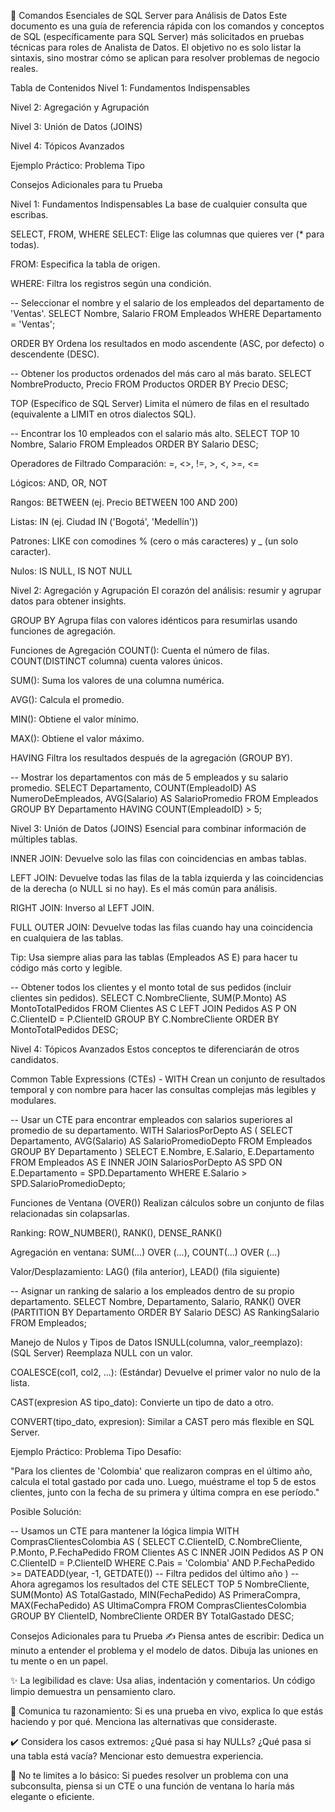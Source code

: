 🚀 Comandos Esenciales de SQL Server para Análisis de Datos
Este documento es una guía de referencia rápida con los comandos y conceptos de SQL (específicamente para SQL Server) más solicitados en pruebas técnicas para roles de Analista de Datos. El objetivo no es solo listar la sintaxis, sino mostrar cómo se aplican para resolver problemas de negocio reales.

Tabla de Contenidos
Nivel 1: Fundamentos Indispensables

Nivel 2: Agregación y Agrupación

Nivel 3: Unión de Datos (JOINS)

Nivel 4: Tópicos Avanzados

Ejemplo Práctico: Problema Tipo

Consejos Adicionales para tu Prueba

Nivel 1: Fundamentos Indispensables
La base de cualquier consulta que escribas.

SELECT, FROM, WHERE
SELECT: Elige las columnas que quieres ver (* para todas).

FROM: Especifica la tabla de origen.

WHERE: Filtra los registros según una condición.

-- Seleccionar el nombre y el salario de los empleados del departamento de 'Ventas'.
SELECT
    Nombre,
    Salario
FROM
    Empleados
WHERE
    Departamento = 'Ventas';

ORDER BY
Ordena los resultados en modo ascendente (ASC, por defecto) o descendente (DESC).

-- Obtener los productos ordenados del más caro al más barato.
SELECT
    NombreProducto,
    Precio
FROM
    Productos
ORDER BY
    Precio DESC;

TOP (Específico de SQL Server)
Limita el número de filas en el resultado (equivalente a LIMIT en otros dialectos SQL).

-- Encontrar los 10 empleados con el salario más alto.
SELECT TOP 10
    Nombre,
    Salario
FROM
    Empleados
ORDER BY
    Salario DESC;

Operadores de Filtrado
Comparación: =, <>, !=, >, <, >=, <=

Lógicos: AND, OR, NOT

Rangos: BETWEEN (ej. Precio BETWEEN 100 AND 200)

Listas: IN (ej. Ciudad IN ('Bogotá', 'Medellín'))

Patrones: LIKE con comodines % (cero o más caracteres) y _ (un solo caracter).

Nulos: IS NULL, IS NOT NULL

Nivel 2: Agregación y Agrupación
El corazón del análisis: resumir y agrupar datos para obtener insights.

GROUP BY
Agrupa filas con valores idénticos para resumirlas usando funciones de agregación.

Funciones de Agregación
COUNT(): Cuenta el número de filas. COUNT(DISTINCT columna) cuenta valores únicos.

SUM(): Suma los valores de una columna numérica.

AVG(): Calcula el promedio.

MIN(): Obtiene el valor mínimo.

MAX(): Obtiene el valor máximo.

HAVING
Filtra los resultados después de la agregación (GROUP BY).

-- Mostrar los departamentos con más de 5 empleados y su salario promedio.
SELECT
    Departamento,
    COUNT(EmpleadoID) AS NumeroDeEmpleados,
    AVG(Salario) AS SalarioPromedio
FROM
    Empleados
GROUP BY
    Departamento
HAVING
    COUNT(EmpleadoID) > 5;

Nivel 3: Unión de Datos (JOINS)
Esencial para combinar información de múltiples tablas.

INNER JOIN: Devuelve solo las filas con coincidencias en ambas tablas.

LEFT JOIN: Devuelve todas las filas de la tabla izquierda y las coincidencias de la derecha (o NULL si no hay). Es el más común para análisis.

RIGHT JOIN: Inverso al LEFT JOIN.

FULL OUTER JOIN: Devuelve todas las filas cuando hay una coincidencia en cualquiera de las tablas.

Tip: Usa siempre alias para las tablas (Empleados AS E) para hacer tu código más corto y legible.

-- Obtener todos los clientes y el monto total de sus pedidos (incluir clientes sin pedidos).
SELECT
    C.NombreCliente,
    SUM(P.Monto) AS MontoTotalPedidos
FROM
    Clientes AS C
LEFT JOIN
    Pedidos AS P ON C.ClienteID = P.ClienteID
GROUP BY
    C.NombreCliente
ORDER BY
    MontoTotalPedidos DESC;

Nivel 4: Tópicos Avanzados
Estos conceptos te diferenciarán de otros candidatos.

Common Table Expressions (CTEs) - WITH
Crean un conjunto de resultados temporal y con nombre para hacer las consultas complejas más legibles y modulares.

-- Usar un CTE para encontrar empleados con salarios superiores al promedio de su departamento.
WITH SalariosPorDepto AS (
    SELECT
        Departamento,
        AVG(Salario) AS SalarioPromedioDepto
    FROM
        Empleados
    GROUP BY
        Departamento
)
SELECT
    E.Nombre,
    E.Salario,
    E.Departamento
FROM
    Empleados AS E
INNER JOIN
    SalariosPorDepto AS SPD ON E.Departamento = SPD.Departamento
WHERE
    E.Salario > SPD.SalarioPromedioDepto;

Funciones de Ventana (OVER())
Realizan cálculos sobre un conjunto de filas relacionadas sin colapsarlas.

Ranking: ROW_NUMBER(), RANK(), DENSE_RANK()

Agregación en ventana: SUM(...) OVER (...), COUNT(...) OVER (...)

Valor/Desplazamiento: LAG() (fila anterior), LEAD() (fila siguiente)

-- Asignar un ranking de salario a los empleados dentro de su propio departamento.
SELECT
    Nombre,
    Departamento,
    Salario,
    RANK() OVER (PARTITION BY Departamento ORDER BY Salario DESC) AS RankingSalario
FROM
    Empleados;

Manejo de Nulos y Tipos de Datos
ISNULL(columna, valor_reemplazo): (SQL Server) Reemplaza NULL con un valor.

COALESCE(col1, col2, ...): (Estándar) Devuelve el primer valor no nulo de la lista.

CAST(expresion AS tipo_dato): Convierte un tipo de dato a otro.

CONVERT(tipo_dato, expresion): Similar a CAST pero más flexible en SQL Server.

Ejemplo Práctico: Problema Tipo
Desafío:

"Para los clientes de 'Colombia' que realizaron compras en el último año, calcula el total gastado por cada uno. Luego, muéstrame el top 5 de estos clientes, junto con la fecha de su primera y última compra en ese período."

Posible Solución:

-- Usamos un CTE para mantener la lógica limpia
WITH ComprasClientesColombia AS (
    SELECT
        C.ClienteID,
        C.NombreCliente,
        P.Monto,
        P.FechaPedido
    FROM
        Clientes AS C
    INNER JOIN
        Pedidos AS P ON C.ClienteID = P.ClienteID
    WHERE
        C.Pais = 'Colombia'
        AND P.FechaPedido >= DATEADD(year, -1, GETDATE()) -- Filtra pedidos del último año
)
-- Ahora agregamos los resultados del CTE
SELECT TOP 5
    NombreCliente,
    SUM(Monto) AS TotalGastado,
    MIN(FechaPedido) AS PrimeraCompra,
    MAX(FechaPedido) AS UltimaCompra
FROM
    ComprasClientesColombia
GROUP BY
    ClienteID,
    NombreCliente
ORDER BY
    TotalGastado DESC;

Consejos Adicionales para tu Prueba
✍️ Piensa antes de escribir: Dedica un minuto a entender el problema y el modelo de datos. Dibuja las uniones en tu mente o en un papel.

✨ La legibilidad es clave: Usa alias, indentación y comentarios. Un código limpio demuestra un pensamiento claro.

🧠 Comunica tu razonamiento: Si es una prueba en vivo, explica lo que estás haciendo y por qué. Menciona las alternativas que consideraste.

✔️ Considera los casos extremos: ¿Qué pasa si hay NULLs? ¿Qué pasa si una tabla está vacía? Mencionar esto demuestra experiencia.

🚀 No te limites a lo básico: Si puedes resolver un problema con una subconsulta, piensa si un CTE o una función de ventana lo haría más elegante o eficiente.
